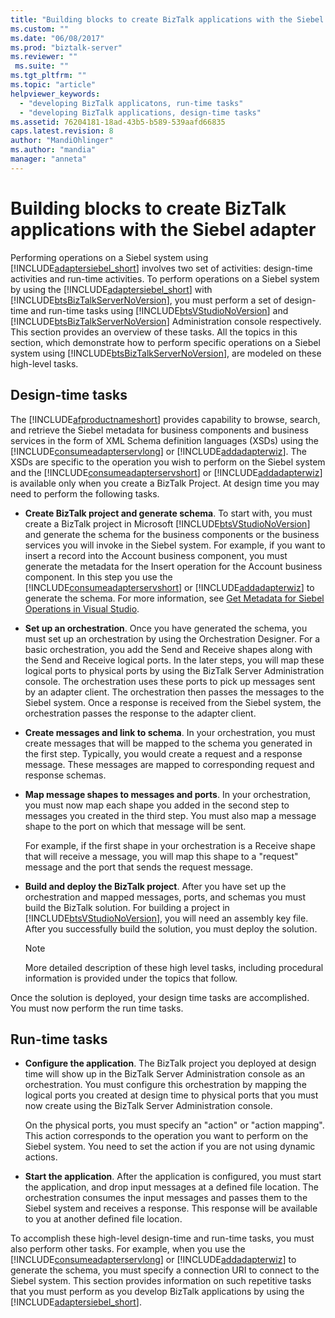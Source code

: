 ```yaml
---
title: "Building blocks to create BizTalk applications with the Siebel adapter | Microsoft Docs"
ms.custom: ""
ms.date: "06/08/2017"
ms.prod: "biztalk-server"
ms.reviewer: ""
 ms.suite: ""
ms.tgt_pltfrm: ""
ms.topic: "article"
helpviewer_keywords: 
  - "developing BizTalk applicatons, run-time tasks"
  - "developing BizTalk applications, design-time tasks"
ms.assetid: 76204181-18ad-43b5-b589-539aafd66835
caps.latest.revision: 8
author: "MandiOhlinger"
ms.author: "mandia"
manager: "anneta"
---
```

# Building blocks to create BizTalk applications with the Siebel adapter
Performing operations on a Siebel system using [!INCLUDE[adaptersiebel_short](../../includes/adaptersiebel-short-md.md)] involves two set of activities: design-time activities and run-time activities. To perform operations on a Siebel system by using the [!INCLUDE[adaptersiebel_short](../../includes/adaptersiebel-short-md.md)] with [!INCLUDE[btsBizTalkServerNoVersion](../../includes/btsbiztalkservernoversion-md.md)], you must perform a set of design-time and run-time tasks using [!INCLUDE[btsVStudioNoVersion](../../includes/btsvstudionoversion-md.md)] and [!INCLUDE[btsBizTalkServerNoVersion](../../includes/btsbiztalkservernoversion-md.md)] Administration console respectively. This section provides an overview of these tasks. All the topics in this section, which demonstrate how to perform specific operations on a Siebel system using [!INCLUDE[btsBizTalkServerNoVersion](../../includes/btsbiztalkservernoversion-md.md)], are modeled on these high-level tasks.  
  
## Design-time tasks  
 The [!INCLUDE[afproductnameshort](../../includes/afproductnameshort-md.md)] provides capability to browse, search, and retrieve the Siebel metadata for business components and business services in the form of XML Schema definition languages (XSDs) using the [!INCLUDE[consumeadapterservlong](../../includes/consumeadapterservlong-md.md)] or [!INCLUDE[addadapterwiz](../../includes/addadapterwiz-md.md)]. The XSDs are specific to the operation you wish to perform on the Siebel system and the [!INCLUDE[consumeadapterservshort](../../includes/consumeadapterservshort-md.md)] or [!INCLUDE[addadapterwiz](../../includes/addadapterwiz-md.md)] is available only when you create a BizTalk Project. At design time you may need to perform the following tasks.  
  
-   **Create BizTalk project and generate schema**. To start with, you must create a BizTalk project in Microsoft [!INCLUDE[btsVStudioNoVersion](../../includes/btsvstudionoversion-md.md)] and generate the schema for the business components or the business services you will invoke in the Siebel system. For example, if you want to insert a record into the Account business component, you must generate the metadata for the Insert operation for the Account business component. In this step you use the [!INCLUDE[consumeadapterservshort](../../includes/consumeadapterservshort-md.md)] or [!INCLUDE[addadapterwiz](../../includes/addadapterwiz-md.md)] to generate the schema. For more information, see [Get Metadata for Siebel Operations in Visual Studio](../../adapters-and-accelerators/adapter-siebel/get-metadata-for-siebel-operations-in-visual-studio.md).  
  
-   **Set up an orchestration**. Once you have generated the schema, you must set up an orchestration by using the Orchestration Designer. For a basic orchestration, you add the Send and Receive shapes along with the Send and Receive logical ports. In the later steps, you will map these logical ports to physical ports by using the BizTalk Server Administration console. The orchestration uses these ports to pick up messages sent by an adapter client. The orchestration then passes the messages to the Siebel system. Once a response is received from the Siebel system, the orchestration passes the response to the adapter client.  
  
-   **Create messages and link to schema**. In your orchestration, you must create messages that will be mapped to the schema you generated in the first step. Typically, you would create a request and a response message. These messages are mapped to corresponding request and response schemas.  
  
-   **Map message shapes to messages and ports**. In your orchestration, you must now map each shape you added in the second step to messages you created in the third step. You must also map a message shape to the port on which that message will be sent.  
  
     For example, if the first shape in your orchestration is a Receive shape that will receive a message, you will map this shape to a "request" message and the port that sends the request message.  
  
-   **Build and deploy the BizTalk project**. After you have set up the orchestration and mapped messages, ports, and schemas you must build the BizTalk solution. For building a project in [!INCLUDE[btsVStudioNoVersion](../../includes/btsvstudionoversion-md.md)], you will need an assembly key file. After you successfully build the solution, you must deploy the solution.  
  
    > [!NOTE]
    >  More detailed description of these high level tasks, including procedural information is provided under the topics that follow.  
  
 Once the solution is deployed, your design time tasks are accomplished. You must now perform the run time tasks.  
  
## Run-time tasks  
  
-   **Configure the application**. The BizTalk project you deployed at design time will show up in the BizTalk Server Administration console as an orchestration. You must configure this orchestration by mapping the logical ports you created at design time to physical ports that you must now create using the BizTalk Server Administration console.  
  
     On the physical ports, you must specify an "action" or "action mapping". This action corresponds to the operation you want to perform on the Siebel system. You need to set the action if you are not using dynamic actions. 
  
-   **Start the application**. After the application is configured, you must start the application, and drop input messages at a defined file location. The orchestration consumes the input messages and passes them to the Siebel system and receives a response. This response will be available to you at another defined file location.  
  
 To accomplish these high-level design-time and run-time tasks, you must also perform other tasks. For example, when you use the [!INCLUDE[consumeadapterservlong](../../includes/consumeadapterservlong-md.md)] or [!INCLUDE[addadapterwiz](../../includes/addadapterwiz-md.md)] to generate the schema, you must specify a connection URI to connect to the Siebel system. This section provides information on such repetitive tasks that you must perform as you develop BizTalk applications by using the [!INCLUDE[adaptersiebel_short](../../includes/adaptersiebel-short-md.md)].  
  
